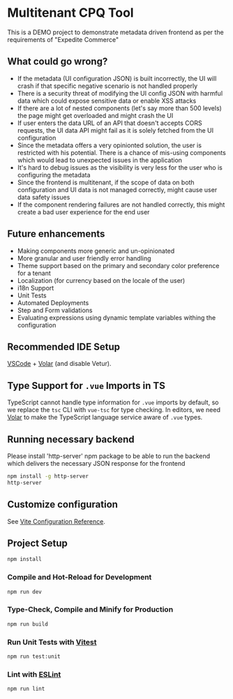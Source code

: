 # Multitenant CPQ Tool

This is a DEMO project to demonstrate metadata driven frontend as per the requirements of "Expedite Commerce"

## What could go wrong?

- If the metadata (UI configuration JSON) is built incorrectly, the UI will crash if that specific negative scenario is not handled properly
- There is a security threat of modifying the UI config JSON with harmful data which could expose sensitive data or enable XSS attacks
- If there are a lot of nested components (let's say more than 500 levels) the page might get overloaded and might crash the UI
- If user enters the data URL of an API that doesn't accepts CORS requests, the UI data API might fail as it is solely fetched from the UI configuration
- Since the metadata offers a very opinionted solution, the user is restricted with his potential. There is a chance of mis-using components which would lead to unexpected issues in the application
- It's hard to debug issues as the visibility is very less for the user who is configuring the metadata
- Since the frontend is multitenant, if the scope of data on both configuration and UI data is not managed correctly, might cause user data safety issues
- If the component rendering failures are not handled correctly, this might create a bad user experience for the end user

## Future enhancements

- Making components more generic and un-opinionated
- More granular and user friendly error handling
- Theme support based on the primary and secondary color preference for a tenant
- Localization (for currency based on the locale of the user)
- i18n Support
- Unit Tests
- Automated Deployments
- Step and Form validations
- Evaluating expressions using dynamic template variables withing the configuration

## Recommended IDE Setup

[VSCode](https://code.visualstudio.com/) + [Volar](https://marketplace.visualstudio.com/items?itemName=Vue.volar) (and disable Vetur).

## Type Support for `.vue` Imports in TS

TypeScript cannot handle type information for `.vue` imports by default, so we replace the `tsc` CLI with `vue-tsc` for type checking. In editors, we need [Volar](https://marketplace.visualstudio.com/items?itemName=Vue.volar) to make the TypeScript language service aware of `.vue` types.

## Running necessary backend

Please install 'http-server' npm package to be able to run the backend which delivers the necessary JSON response for the frontend

```sh
npm install -g http-server
http-server
```

## Customize configuration

See [Vite Configuration Reference](https://vitejs.dev/config/).

## Project Setup

```sh
npm install
```

### Compile and Hot-Reload for Development

```sh
npm run dev
```

### Type-Check, Compile and Minify for Production

```sh
npm run build
```

### Run Unit Tests with [Vitest](https://vitest.dev/)

```sh
npm run test:unit
```

### Lint with [ESLint](https://eslint.org/)

```sh
npm run lint
```
